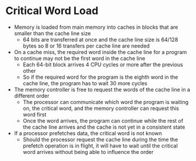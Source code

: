 # Critical Word Load

* Memory is loaded from main memory into caches in blocks that are smaller than the cache line size
  * 64 bits are transferred at once and the cache line size is 64/128 bytes so 8 or 16 transfers per cache line are needed
* On a cache miss, the required word inside the cache line for a program to continue may not be the first word in the cache line
  * Each 64-bit block arrives 4 CPU cycles or more after the previous other
  * So if the required word for the program is the eighth word in the cache line, the program has to wait 30 more cycles
* The memory controller is free to request the words of the cache line in a different order
  * The processor can communicate which word the program is waiting on, the critical word, and the memory controller can request this word first
  * Once the word arrives, the program can continue while the rest of the cache line arrives and the cache is not yet in a consistent state
* If a processor prefetches data, the critical word is not known
  * Should the processor request the cache line during the time the prefetch operation is in flight, it will have to wait until the critical word arrives without being able to influence the order

